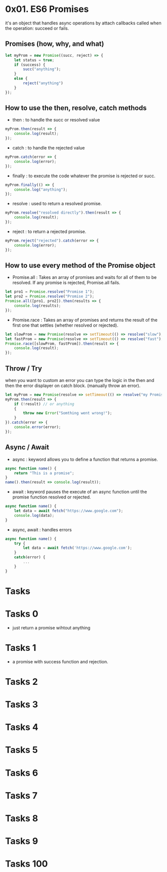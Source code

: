 #  0x01. ES6 Promises 
it's an object that handles async operations by attach callbacks called when the operation: succeed or fails.

## Promises (how, why, and what)
```javascript
let myProm = new Promise((succ, reject) => {
    let status = true;
    if (success) {
        succ("anything");
    }
    else {
        reject("anything")
    }
});


```
## How to use the then, resolve, catch methods
- then : to handle the succ or resolved value
```javascript
myProm.then(result => {
    console.log(result);
});
```
- catch : to handle the rejected value
```javascript
myProm.catch(error => {
    console.log(error);
});

```
- finally : to execute the code whatever the promise is rejected or succ.
```javascript
myProm.finally(() => {
    console.log("anything");
});
```
- resolve : used to return a resolved promise.
```javascript
myProm.resolve("resolved directly").then(result => {
    console.log(result);
});
```
- reject : to return a rejected promise.
```javascript
myProm.reject("rejected").catch(error => {
    console.log(error);
});
```
## How to use every method of the Promise object

- Promise.all : Takes an array of promises and waits for all of them to be resolved. If any promise is rejected, Promise.all fails.
```javascript
let pro1 = Promise.resolve("Promise 1");
let pro2 = Promise.resolve("Promise 2");
Promise.all([pro1, pro2]).then(results => {
    console.log(results);
});
```
- Promise.race : Takes an array of promises and returns the result of the first one that settles (whether resolved or rejected).
```javascript
let slowProm = new Promise(resolve => setTimeout(() => resolve("slow"), 200));
let fastProm = new Promise(resolve => setTimeout(() => resolve("fast"), 100));
Promise.race([slowProm, fastProm]).then(result => {
    console.log(result);
});
```
## Throw / Try
when you want to custom an error you can type the logic in the then and then the error displayer on catch block. (manually throw an error).
```javascript
let myProm = new Promise(resolve => setTimeout(() => resolve("my Promise"), 200));
myProm.then(result => {
    if (!result) // or anything
    {
        throw new Error("Somthing went wrong!");
    }
}).catch(error => {
    console.error(error);
});

```
## Async / Await
- async : keyword allows you to define a function that returns a promise.
```javascript
async function name() {
    return "This is a promise";
}
name().then(result => console.log(result));
```
- await : keyword pauses the execute of an async function until the promise function resolved or rejected.

```javascript
async function name() {
    let data = await fetch("https://www.google.com");
    console.log(data);
}
```
- async, await : handles errors

```javascript
async function name() {
    try {
        let data = await fetch('https://www.google.com');
    }
    catch(error) {
        ...
    }
}

```
# Tasks

# Tasks 0
- just return a promise wihtout anything
# Tasks 1
- a promise with success function and rejection.
# Tasks 2
# Tasks 3
# Tasks 4
# Tasks 5
# Tasks 6
# Tasks 7
# Tasks 8
# Tasks 9
# Tasks 100

